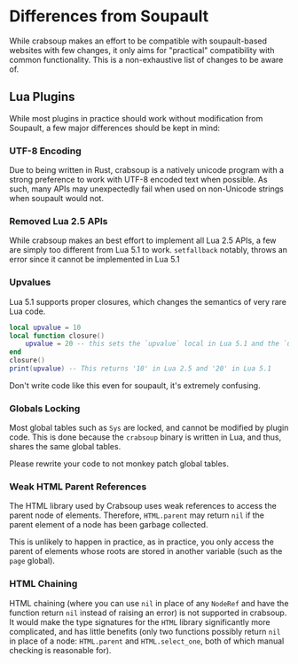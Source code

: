 # Differences from Soupault

While crabsoup makes an effort to be compatible with soupault-based websites with few changes, it only aims for "practical" compatibility with common functionality. This is a non-exhaustive list of changes to be aware of.

## Lua Plugins

While most plugins in practice should work without modification from Soupault, a few major differences should be kept in mind:

### UTF-8 Encoding

Due to being written in Rust, crabsoup is a natively unicode program with a strong preference to work with UTF-8 encoded text when possible. As such, many APIs may unexpectedly fail when used on non-Unicode strings when soupault would not.

### Removed Lua 2.5 APIs

While crabsoup makes an best effort to implement all Lua 2.5 APIs, a few are simply too different from Lua 5.1 to work. `setfallback` notably, throws an error since it cannot be implemented in Lua 5.1

### Upvalues

Lua 5.1 supports proper closures, which changes the semantics of very rare Lua code.

```lua
local upvalue = 10
local function closure()
    upvalue = 20 -- this sets the `upvalue` local in Lua 5.1 and the `upvalue` global in Lua 2.5
end
closure()
print(upvalue) -- This returns '10' in Lua 2.5 and '20' in Lua 5.1
```

Don't write code like this even for soupault, it's extremely confusing.

### Globals Locking

Most global tables such as `Sys` are locked, and cannot be modified by plugin code. This is done because the `crabsoup` binary is written in Lua, and thus, shares the same global tables.

Please rewrite your code to not monkey patch global tables.

### Weak HTML Parent References

The HTML library used by Crabsoup uses weak references to access the parent node of elements. Therefore, `HTML.parent` may return `nil` if the parent element of a node has been garbage collected.

This is unlikely to happen in practice, as in practice, you only access the parent of elements whose roots are stored in another variable (such as the `page` global).

### HTML Chaining

HTML chaining (where you can use `nil` in place of any `NodeRef` and have the function return `nil` instead of raising an error) is not supported in crabsoup. It would make the type signatures for the `HTML` library significantly more complicated, and has little benefits (only two functions possibly return `nil` in place of a node: `HTML.parent` and `HTML.select_one`, both of which manual checking is reasonable for).
